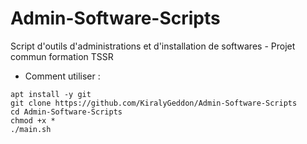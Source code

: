 # Admin-Software-Scripts
Script d'outils d'administrations et d'installation de softwares - Projet commun formation TSSR
- Comment utiliser :
```
apt install -y git
git clone https://github.com/KiralyGeddon/Admin-Software-Scripts
cd Admin-Software-Scripts
chmod +x *
./main.sh
```

